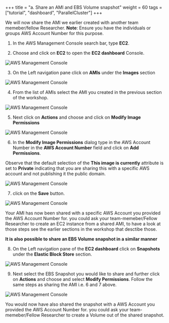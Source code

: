 +++
title = "a. Share an AMI and EBS Volume snapshot"
weight = 60
tags = ["tutorial", "dashboard", "ParallelCluster"]
+++

We will now share the AMI we earlier created with another team memeber/fellow Researcher. 
**Note**: Ensure you have the individuals or groups AWS Account Number for this purpose. 

1.	In the AWS Management Console search bar, type **EC2**.

2.	Choose and click on **EC2** to open the **EC2 dashboard** Console.

![AWS Management Console](/images/hpc-aws-parallelcluster-workshop/aws-ec2.png)

3.	On the Left navigation pane click on **AMIs** under the **Images** section 

![AWS Management Console](/images/hpc-aws-parallelcluster-workshop/EC2AMIs.png)

4.	From the list of AMIs select the AMI you created in the previous section of the workshop.

![AWS Management Console](/images/hpc-aws-parallelcluster-workshop/EC2AMI.png)

5.	Next click on **Actions** and choose and click on **Modify Image Permissions**

![AWS Management Console](/images/hpc-aws-parallelcluster-workshop/EC2AMIPermissions.png)

6.	In the **Modify Image Permissions** dialog type in the AWS Account Number in the **AWS Account Number** field and click on **Add Permissions**. 

Observe that the default selection of the **This image is currently** attribute is set to **Private** indicating that you are sharing this with a specific AWS account and not publishing it the public domain.

![AWS Management Console](/images/hpc-aws-parallelcluster-workshop/EC2AMIPermissionsDialog1.png)

7.	click on the **Save** button.

![AWS Management Console](/images/hpc-aws-parallelcluster-workshop/EC2AMIPermissionsDialog2.png)

Your AMI has now been shared with a specific AWS Account you provided the AWS Account Number for. you could ask your team-memeber/Fellow Researcher to create an EC2 instance from a shared AMI, to have a look at those steps see the earlier sections in the workshop that desctibe those.


**It is also possible to share an EBS Volume snapshot in a similar manner**

8.	On the Left navigation pane of the **EC2 dashboard** click on **Snapshots** under the **Elastic Block Store** section.

![AWS Management Console](/images/hpc-aws-parallelcluster-workshop/EC2Snapshots.png)

9.	Next select the EBS Snapshot you would like to share and further click on **Actions** and choose and select **Modify Permissions**. Follow the same steps as sharing the AMI i.e. 6 and 7 above.

![AWS Management Console](/images/hpc-aws-parallelcluster-workshop/EC2SnapshotsPermissions.png)

You would now have also shared the snapshot with a  AWS Account you provided the AWS Account Number for. you could ask your team-memeber/Fellow Researcher to create a Volume out of the shared snapshot.


